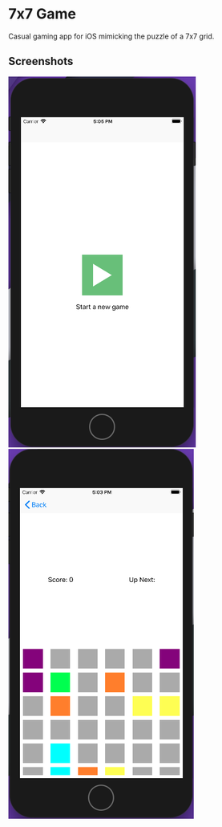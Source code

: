 # 7x7 Game

Casual gaming app for iOS mimicking the puzzle of a 7x7 grid.

## Screenshots

![](ref_images/initView.png)
![](ref_images/gameView.png)
